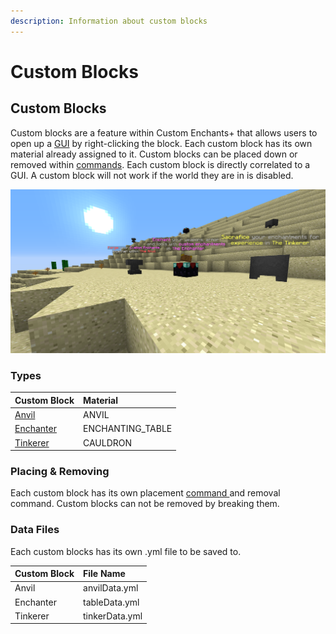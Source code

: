 ```yaml
---
description: Information about custom blocks
---
```


# Custom Blocks

## Custom Blocks

Custom blocks are a feature within Custom Enchants+ that allows users to open up a [GUI](guis.md) by right-clicking the block. Each custom block has its own material already assigned to it. Custom blocks can be placed down or removed within [commands](commands-and-permissions.md). Each custom block is directly correlated to a GUI. A custom block will not work if the world they are in is disabled.

![](../../.gitbook/assets/image%20%287%29.png)

### Types

| Custom Block | Material |
| :--- | :--- |
| [Anvil](guis.md#the-anvil) | ANVIL |
| [Enchanter](guis.md#the-enchanter) | ENCHANTING\_TABLE |
| [Tinkerer](guis.md#the-tinkerer) | CAULDRON |

### Placing & Removing

Each custom block has its own placement [command ](commands-and-permissions.md)and removal command. Custom blocks can not be removed by breaking them.

### 

### Data Files

Each custom blocks has its own .yml file to be saved to.

| Custom Block | File Name |
| :--- | :--- |
| Anvil | anvilData.yml |
| Enchanter | tableData.yml |
| Tinkerer | tinkerData.yml |

